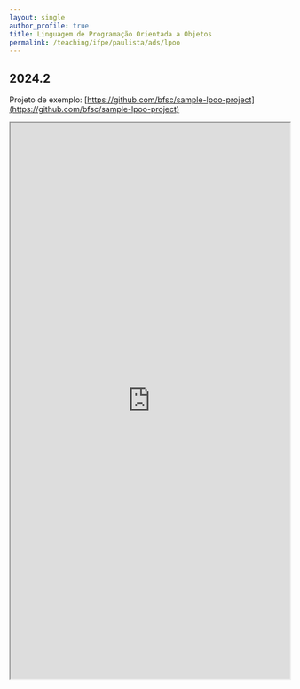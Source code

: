```yaml
---
layout: single
author_profile: true
title: Linguagem de Programação Orientada a Objetos
permalink: /teaching/ifpe/paulista/ads/lpoo
---
```


## 2024.2

Projeto de exemplo: [https://github.com/bfsc/sample-lpoo-project](https://github.com/bfsc/sample-lpoo-project)

<!--<iframe src="https://docs.google.com/spreadsheets/d/e/2PACX-1vTpfiWXmSPJqWvN3hZu-DTn4JEvLm8pes1eTmgOxLBPuRnxrpZQKNVCufkexpM12B9xjXlYBednqK2O/pubhtml?widget=true&amp;headers=false" style="position: relative; width: 100%;" height="1000"></iframe>-->

<iframe src="https://docs.google.com/spreadsheets/d/e/2PACX-1vTVcIDlUfh0Giy-OHQjw8Q3EJKDowxm8PDOVjpcqEZ75h-5V-qUD-QRPcPvcPDm5gn-rvkbKwp0Be_Q/pubhtml?gid=0&amp;single=true&amp;widget=true&amp;headers=false" style="position: relative; width: 100%;" height="1000"></iframe>
